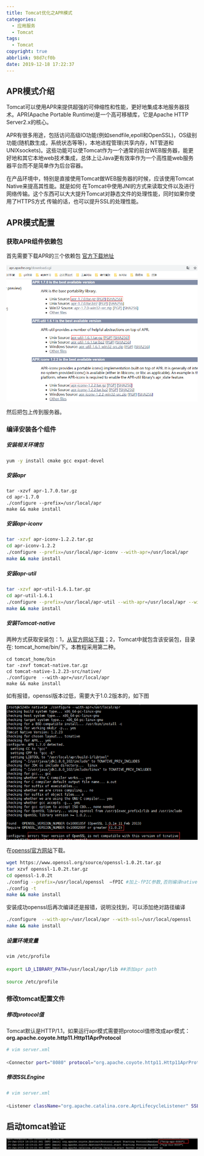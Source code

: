 ```yaml
---
title: Tomcat优化之APR模式
categories:
  - 应用服务
  - Tomcat
tags:
  - Tomcat
copyright: true
abbrlink: 98d7cf0b
date: 2019-12-18 17:22:37
---
```


## APR模式介绍

Tomcat可以使用APR来提供超强的可伸缩性和性能，更好地集成本地服务器技术。APR(Apache Portable Runtime)是一个高可移植库，它是Apache HTTP Server2.x的核心。

APR有很多用途，包括访问高级IO功能(例如sendfile,epoll和OpenSSL)，OS级别功能(随机数生成，系统状态等等)，本地进程管理(共享内存，NT管道和UNIXsockets)。这些功能可以使Tomcat作为一个通常的前台WEB服务器，能更好地和其它本地web技术集成，总体上让Java更有效率作为一个高性能web服务器平台而不是简单作为后台容器。

在产品环境中，特别是直接使用Tomcat做WEB服务器的时候，应该使用Tomcat Native来提高其性能。就是如何  在Tomcat中使用JNI的方式来读取文件以及进行网络传输。这个东西可以大大提升Tomcat对静态文件的处理性能，同时如果你使用了HTTPS方式  传输的话，也可以提升SSL的处理性能。



<!--more-->

## APR模式配置

### 获取APR组件依赖包

首先需要下载APR的三个依赖包 [官方下载地址](http://apr.apache.org/download.cgi) 

![](Tomcat优化之APR模式/1.png)

然后把包上传到服务器。

### 编译安装各个组件

##### 安装相关环境包

```bash
yum -y install cmake gcc expat-devel
```

##### 安装apr

```
tar -xzvf apr-1.7.0.tar.gz
cd apr-1.7.0
./configure --prefix=/usr/local/apr
make && make install
```

##### 安装apr-iconv

```bash
tar -xzvf apr-iconv-1.2.2.tar.gz
cd apr-iconv-1.2.2
./configure --prefix=/usr/local/apr-iconv --with-apr=/usr/local/apr
make && make install
```

##### 安装apr-util

```bash
tar -xzvf apr-util-1.6.1.tar.gz
cd apr-util-1.6.1
./configure --prefix=/usr/local/apr-util --with-apr=/usr/local/apr --with-apr-iconv=/usr/local/apr-iconv/bin/apriconv
make && make install
```

##### 安装Tomcat-native

两种方式获取安装包：1，[从官方网站下载](http://tomcat.apache.org/download-native.cgi)；2，Tomcat中就包含该安装包，目录在: tomcat_home/bin/下。本教程采用第二种。

```
cd tomcat_home/bin
tar -zxvf tomcat-native.tar.gz
cd tomcat-native-1.2.23-src/native/
./configure  --with-apr=/usr/local/apr 
make && make install
```

如有报错，openssl版本过低，需要大于1.0.2版本的，如下图

![](Tomcat优化之APR模式/2.png)

在[openssl官方网站](https://www.openssl.org/source/)下载。

```bash
wget https://www.openssl.org/source/openssl-1.0.2t.tar.gz
tar xzvf openssl-1.0.2t.tar.gz
cd openssl-1.0.2t
./config --prefix=/usr/local/openssl  –fPIC #加上-fPIC参数,否则编译native的时候会报错
./config -t
make && make install
```

安装成功openssl后再次编译还是报错，说明没找到，可以添加绝对路径编译

```bash
./configure  --with-apr=/usr/local/apr --with-ssl=/usr/local/openssl
make && make install
```

##### 设置环境变量

```bash
vim /etc/profile

export LD_LIBRARY_PATH=/usr/local/apr/lib ##添加apr path

source /etc/profile
```

### 修改tomcat配置文件

##### 修改protocol值

Tomcat默认是HTTP/1.1，如果运行apr模式需要把protocol值修改成apr模式：**org.apache.coyote.http11.Http11AprProtocol**

```bash
# vim server.xml

<Connector port="8080" protocol="org.apache.coyote.http11.Http11AprProtocol"
```

##### 修改SSLEngine

```bash
# vim server.xml

<Listener className="org.apache.catalina.core.AprLifecycleListener" SSLEngine="off" />
```

## 启动tomcat验证

![](Tomcat优化之APR模式/3.png)

